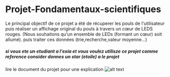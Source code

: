 # Projet-Fondamentaux-scientifiques
Le principal objectif de ce projet a été de récuperer les pouls 
de l'utilisateur puis réaliser un affichage
original du pouls à travers un cœur de LEDS rouges. (Nous
souhaitons qu’un ensemble de LEDs (formant un cœur) soit
allumé). puis traiter ces données (trie,recherche,valeur moyenne...)

##### si vous ete un etudiant a l'exia et vous voulez utilisze ce projet comme reference consider donnes un star (etoile) a le projet
lire le document du projet pour une explication 
![alt text](https://github.com/YacineMedBenali/Projet-Fondamentaux-scientifiques/blob/master/picture%20demonstration.png)

